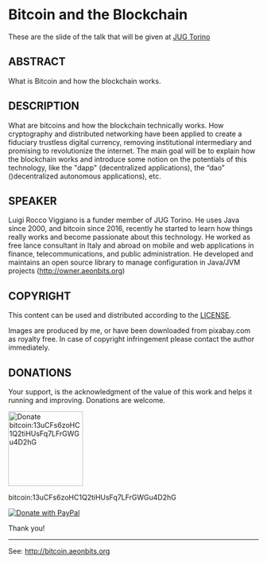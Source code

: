 Bitcoin and the Blockchain
==========================

These are the slide of the talk that will be given at [JUG Torino](http://www.jugtorino.it)

ABSTRACT
--------

What is Bitcoin and how the blockchain works.


DESCRIPTION
-----------

What are bitcoins and how the blockchain technically works.
How cryptography and distributed networking have been applied to create a fiduciary trustless digital currency, removing
institutional intermediary and promising to revolutionize the internet.
The main goal will be to explain how the blockchain works and introduce some notion on the potentials of this 
technology, like the "dapp" (decentralized applications), the “dao” ()decentralized autonomous applications), etc. 

SPEAKER
-------

Luigi Rocco Viggiano is a funder member of JUG Torino. 
He uses Java since 2000, and bitcoin since 2016, recently he started to learn how things really works and become 
passionate about this technology. 
He worked as free lance consultant in Italy and abroad on mobile and web applications in finance, telecommunications, 
and public administration. 
He developed and maintains an open source library to manage configuration in Java/JVM 
projects (http://owner.aeonbits.org)


COPYRIGHT
---------

This content can be used and distributed according to the [LICENSE](https://raw.githubusercontent.com/lviggiano/bitcoin-intro-slides/gh-pages/LICENSE).

Images are produced by me, or have been downloaded from pixabay.com as royalty free. 
In case of copyright infringement please contact the author immediately.

DONATIONS
---------

Your support, is the acknowledgment of the value of this work and helps it running and improving.
Donations are welcome.


<img alt="Donate bitcoin:13uCFs6zoHC1Q2tiHUsFq7LFrGWGu4D2hG" src="https://raw.githubusercontent.com/lviggiano/bitcoin-intro-slides/gh-pages/images/13uCFs6zoHC1Q2tiHUsFq7LFrGWGu4D2hG.png" height="150" width="150" />

bitcoin:13uCFs6zoHC1Q2tiHUsFq7LFrGWGu4D2hG

[![Donate with PayPal](https://www.paypalobjects.com/webstatic/en_US/i/btn/png/gold-rect-paypal-26px.png)](https://www.paypal.me/lviggiano)

Thank you!

----

See: http://bitcoin.aeonbits.org    
